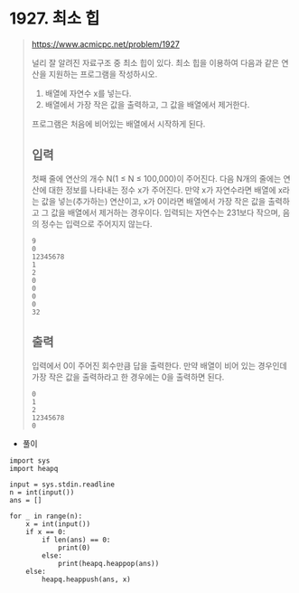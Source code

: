 # 1927. 최소 힙

> https://www.acmicpc.net/problem/1927
>
> 널리 잘 알려진 자료구조 중 최소 힙이 있다. 최소 힙을 이용하여 다음과 같은 연산을 지원하는 프로그램을 작성하시오.
>
> 1. 배열에 자연수 x를 넣는다.
> 2. 배열에서 가장 작은 값을 출력하고, 그 값을 배열에서 제거한다.
>
> 프로그램은 처음에 비어있는 배열에서 시작하게 된다.
>
> ## 입력
>
> 첫째 줄에 연산의 개수 N(1 ≤ N ≤ 100,000)이 주어진다. 다음 N개의 줄에는 연산에 대한 정보를 나타내는 정수 x가 주어진다. 만약 x가 자연수라면 배열에 x라는 값을 넣는(추가하는) 연산이고, x가 0이라면 배열에서 가장 작은 값을 출력하고 그 값을 배열에서 제거하는 경우이다. 입력되는 자연수는 231보다 작으며, 음의 정수는 입력으로 주어지지 않는다.
>
> ```
> 9
> 0
> 12345678
> 1
> 2
> 0
> 0
> 0
> 0
> 32
> ```
>
> ## 출력
>
> 입력에서 0이 주어진 회수만큼 답을 출력한다. 만약 배열이 비어 있는 경우인데 가장 작은 값을 출력하라고 한 경우에는 0을 출력하면 된다.
>
> ```
> 0
> 1
> 2
> 12345678
> 0
> ```

- 풀이

```
import sys
import heapq

input = sys.stdin.readline
n = int(input())
ans = []

for _ in range(n):
    x = int(input())
    if x == 0:
        if len(ans) == 0:
            print(0)
        else:
            print(heapq.heappop(ans))
    else:
        heapq.heappush(ans, x)
```

